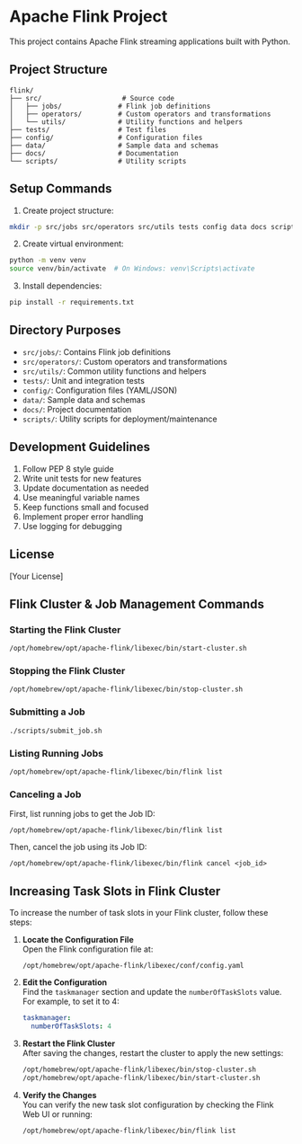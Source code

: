 # Apache Flink Project

This project contains Apache Flink streaming applications built with Python.

## Project Structure

```
flink/
├── src/                    # Source code
│   ├── jobs/              # Flink job definitions
│   ├── operators/         # Custom operators and transformations
│   └── utils/             # Utility functions and helpers
├── tests/                 # Test files
├── config/                # Configuration files
├── data/                  # Sample data and schemas
├── docs/                  # Documentation
└── scripts/               # Utility scripts
```

## Setup Commands

1. Create project structure:
```bash
mkdir -p src/jobs src/operators src/utils tests config data docs scripts
```

2. Create virtual environment:
```bash
python -m venv venv
source venv/bin/activate  # On Windows: venv\Scripts\activate
```

3. Install dependencies:
```bash
pip install -r requirements.txt
```

## Directory Purposes

- `src/jobs/`: Contains Flink job definitions
- `src/operators/`: Custom operators and transformations
- `src/utils/`: Common utility functions and helpers
- `tests/`: Unit and integration tests
- `config/`: Configuration files (YAML/JSON)
- `data/`: Sample data and schemas
- `docs/`: Project documentation
- `scripts/`: Utility scripts for deployment/maintenance

## Development Guidelines

1. Follow PEP 8 style guide
2. Write unit tests for new features
3. Update documentation as needed
4. Use meaningful variable names
5. Keep functions small and focused
6. Implement proper error handling
7. Use logging for debugging

## License

[Your License]

## Flink Cluster & Job Management Commands

### Starting the Flink Cluster
```
/opt/homebrew/opt/apache-flink/libexec/bin/start-cluster.sh
```

### Stopping the Flink Cluster
```
/opt/homebrew/opt/apache-flink/libexec/bin/stop-cluster.sh
```

### Submitting a Job
```
./scripts/submit_job.sh
```

### Listing Running Jobs
```
/opt/homebrew/opt/apache-flink/libexec/bin/flink list
```

### Canceling a Job
First, list running jobs to get the Job ID:
```
/opt/homebrew/opt/apache-flink/libexec/bin/flink list
```
Then, cancel the job using its Job ID:
```
/opt/homebrew/opt/apache-flink/libexec/bin/flink cancel <job_id>
```

## Increasing Task Slots in Flink Cluster

To increase the number of task slots in your Flink cluster, follow these steps:

1. **Locate the Configuration File**  
   Open the Flink configuration file at:
   ```
   /opt/homebrew/opt/apache-flink/libexec/conf/config.yaml
   ```

2. **Edit the Configuration**  
   Find the `taskmanager` section and update the `numberOfTaskSlots` value. For example, to set it to 4:
   ```yaml
   taskmanager:
     numberOfTaskSlots: 4
   ```

3. **Restart the Flink Cluster**  
   After saving the changes, restart the cluster to apply the new settings:
   ```bash
   /opt/homebrew/opt/apache-flink/libexec/bin/stop-cluster.sh
   /opt/homebrew/opt/apache-flink/libexec/bin/start-cluster.sh
   ```

4. **Verify the Changes**  
   You can verify the new task slot configuration by checking the Flink Web UI or running:
   ```bash
   /opt/homebrew/opt/apache-flink/libexec/bin/flink list
   ```